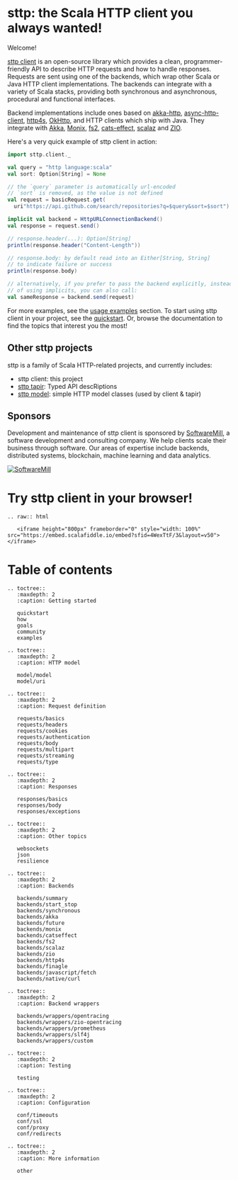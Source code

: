# sttp: the Scala HTTP client you always wanted!

Welcome!

[sttp client](https://github.com/softwaremill/sttp) is an open-source library which provides a clean, programmer-friendly API to describe HTTP
requests and how to handle responses. Requests are sent using one of the backends, which wrap other Scala or Java HTTP client implementations. The backends can integrate with a variety of Scala stacks, providing both synchronous and asynchronous, procedural and functional interfaces.
 
Backend implementations include ones based on [akka-http](https://doc.akka.io/docs/akka-http/current/scala/http/), [async-http-client](https://github.com/AsyncHttpClient/async-http-client), [http4s](https://http4s.org), [OkHttp](http://square.github.io/okhttp/), and HTTP clients which ship with Java. They integrate with [Akka](https://akka.io), [Monix](https://monix.io), [fs2](https://github.com/functional-streams-for-scala/fs2), [cats-effect](https://github.com/typelevel/cats-effect), [scalaz](https://github.com/scalaz/scalaz) and [ZIO](https://github.com/zio/zio). 

Here's a very quick example of sttp client in action:

```scala
import sttp.client._

val query = "http language:scala"
val sort: Option[String] = None

// the `query` parameter is automatically url-encoded
// `sort` is removed, as the value is not defined
val request = basicRequest.get(
  uri"https://api.github.com/search/repositories?q=$query&sort=$sort")

implicit val backend = HttpURLConnectionBackend()
val response = request.send()

// response.header(...): Option[String]
println(response.header("Content-Length"))

// response.body: by default read into an Either[String, String] 
// to indicate failure or success 
println(response.body)       

// alternatively, if you prefer to pass the backend explicitly, instead
// of using implicits, you can also call:
val sameResponse = backend.send(request)     
```

For more examples, see the [usage examples](examples.md) section. To start using sttp client in your project, see the [quickstart](quickstart.md). Or, browse the documentation to find the topics that interest you the most!

## Other sttp projects

sttp is a family of Scala HTTP-related projects, and currently includes:

* sttp client: this project
* [sttp tapir](https://github.com/softwaremill/tapir): Typed API descRiptions
* [sttp model](https://github.com/softwaremill/sttp-model): simple HTTP model classes (used by client & tapir)

## Sponsors

Development and maintenance of sttp client is sponsored by [SoftwareMill](https://softwaremill.com), a software development and consulting company. We help clients scale their business through software. Our areas of expertise include backends, distributed systems, blockchain, machine learning and data analytics.

[![](https://files.softwaremill.com/logo/logo.png "SoftwareMill")](https://softwaremill.com)

# Try sttp client in your browser!

```eval_rst
.. raw:: html

   <iframe height="800px" frameborder="0" style="width: 100%" src="https://embed.scalafiddle.io/embed?sfid=4WexTtF/3&layout=v50"></iframe>
```

# Table of contents

```eval_rst
.. toctree::
   :maxdepth: 2
   :caption: Getting started

   quickstart
   how
   goals
   community
   examples

.. toctree::
   :maxdepth: 2
   :caption: HTTP model

   model/model
   model/uri

.. toctree::
   :maxdepth: 2
   :caption: Request definition

   requests/basics
   requests/headers
   requests/cookies
   requests/authentication
   requests/body
   requests/multipart
   requests/streaming
   requests/type

.. toctree::
   :maxdepth: 2
   :caption: Responses

   responses/basics
   responses/body
   responses/exceptions

.. toctree::
   :maxdepth: 2
   :caption: Other topics

   websockets
   json
   resilience

.. toctree::
   :maxdepth: 2
   :caption: Backends

   backends/summary
   backends/start_stop
   backends/synchronous
   backends/akka
   backends/future
   backends/monix
   backends/catseffect
   backends/fs2
   backends/scalaz
   backends/zio
   backends/http4s
   backends/finagle
   backends/javascript/fetch
   backends/native/curl

.. toctree::
   :maxdepth: 2
   :caption: Backend wrappers

   backends/wrappers/opentracing
   backends/wrappers/zio-opentracing
   backends/wrappers/prometheus
   backends/wrappers/slf4j
   backends/wrappers/custom

.. toctree::
   :maxdepth: 2
   :caption: Testing

   testing

.. toctree::
   :maxdepth: 2
   :caption: Configuration

   conf/timeouts
   conf/ssl
   conf/proxy
   conf/redirects

.. toctree::
   :maxdepth: 2
   :caption: More information

   other
```
